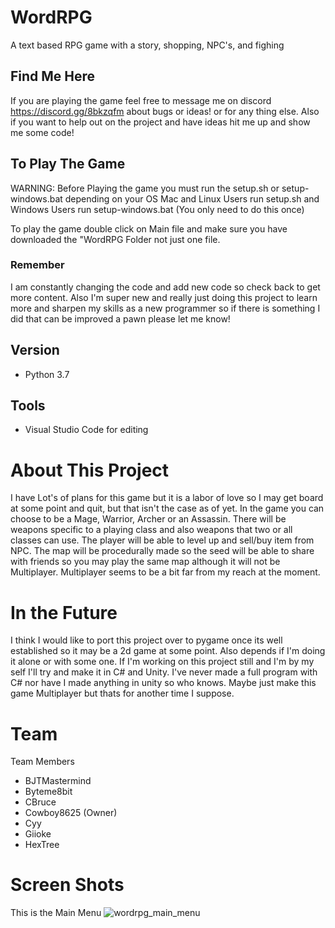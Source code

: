 # WordRPG

  A text based RPG game with a story, shopping, NPC's, and fighing

## Find Me Here
If you are playing the game feel free to message me on discord https://discord.gg/8bkzqfm about bugs or ideas!
or for any thing else.
Also if you want to help out on the project and have ideas hit me up and show me some code!

## To Play The Game
WARNING: Before Playing the game you must run the setup.sh or setup-windows.bat depending 
on your OS Mac and Linux Users run setup.sh and Windows Users run setup-windows.bat
(You only need to do this once)

To play the game double click on Main file and make sure you have downloaded the
"WordRPG Folder not just one file.

### Remember
I am constantly changing the code and add new code so check back to get more content.
Also I'm super new and really just doing this project to learn more and sharpen my skills
as a new programmer so if there is something I did that can be improved a pawn  please let
me know!

## Version
* Python 3.7

## Tools
* Visual Studio Code for editing

# About This Project
I have Lot's of plans for this game but it is a labor of love so I may get board at some point and quit, but that isn't the case as of yet. In the game you can choose to be a Mage, Warrior, Archer or an Assassin. There will be weapons specific to a playing class and also weapons that two or all classes can use. The player will be able to level up and sell/buy item from NPC.
The map will be procedurally made so the seed will be able to share with friends so you may play the same map although it will not be Multiplayer. Multiplayer seems to be a bit far from my reach at the moment.

# In the Future
I think I would like to port this project over to pygame once its well established so it may be a 2d game at some point.
Also depends if I'm doing it alone or with some one. If I'm working on this project still and I'm by my self I'll try and make it in C# and Unity. I've never made a full program with C# nor have I made anything in unity so who knows. Maybe just make this game Multiplayer but thats for another time I suppose.

# Team
<a name="team-members"></a>Team Members
* BJTMastermind
* Byteme8bit
* CBruce
* Cowboy8625 (Owner)
* Cyy
* Giioke
* HexTree

# Screen Shots

This is the Main Menu
![wordrpg_main_menu](https://user-images.githubusercontent.com/43012445/48389982-80e16100-e6c5-11e8-99e1-56bf323d52f7.PNG)




